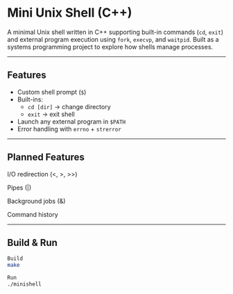 # Mini Unix Shell (C++)

A minimal Unix shell written in C++ supporting built-in commands (`cd`, `exit`) and external program execution using `fork`, `execvp`, and `waitpid`. Built as a systems programming project to explore how shells manage processes.

---

## Features
- Custom shell prompt (`$`)
- Built-ins:
  - `cd [dir]` → change directory
  - `exit` → exit shell
- Launch any external program in `$PATH`
- Error handling with `errno` + `strerror`

---

## Planned Features

I/O redirection (<, >, >>)

Pipes (|)

Background jobs (&)

Command history

---

## Build & Run

```bash
Build
make

Run
./minishell




